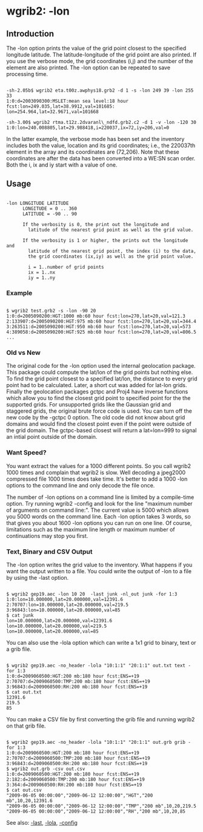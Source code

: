 # wgrib2: -lon

## Introduction

The -lon option prints the value of the grid point
closest to the specified longitude latitude. The latitude-longitude of the grid
point are also printed. If you use the verbose mode, the grid
coordinates (i,j) and the number of the element are also printed.
The -lon option can be repeated to save processing
time.

```

-sh-2.05b$ wgrib2 eta.t00z.awphys18.grb2 -d 1 -s -lon 249 39 -lon 255 33
1:0:d=2003090300:MSLET:mean sea level:18 hour fcst:lon=249.035,lat=38.9912,val=101685:
lon=254.964,lat=32.9671,val=101668

-sh-3.00$ wgrib2 rtma.t12z.2dvaranl\_ndfd.grb2.c2 -d 1 -v -lon -120 30
1:0:lon=240.008805,lat=29.988418,i=220037,ix=72,iy=206,val=0

```

In the latter example, the verbose mode has been set and
the inventory includes both the value, location and its
grid coordinates; i.e., the 220037th element in the array and
its coordinates are (72,206). Note that these coordinates
are after the data has been converted into a WE:SN scan order.
Both the i, ix and iy start with a value of one.

## Usage

```

-lon LONGITUDE LATITUDE
      LONGITUDE = 0 .. 360
      LATITUDE = -90 .. 90

      If the verbosity is 0, the print out the longitude and
        latitude of the nearest grid point as well as the grid value.

      If the verbosity is 1 or higher, the prints out the longitude and
        latitude of the nearest grid point, the index (i) to the data,
        the grid coordinates (ix,iy) as well as the grid point value.

        i = 1..number of grid points
        ix = 1..nx
        iy = 1..ny

```

### Example

```

$ wgrib2 test.grb2 -s -lon -90 20
1:0:d=2005090200:HGT:1000 mb:60 hour fcst:lon=270,lat=20,val=121.3
2:133907:d=2005090200:HGT:975 mb:60 hour fcst:lon=270,lat=20,val=344.4
3:263511:d=2005090200:HGT:950 mb:60 hour fcst:lon=270,lat=20,val=573
4:389058:d=2005090200:HGT:925 mb:60 hour fcst:lon=270,lat=20,val=806.5
...

```

### Old vs New

The original code for the
-lon option used the internal geolocation package.
This package could compute the lat/lon of the grid points but
nothing else. To find the grid point closest to a specified
lat/lon, the distance to every grid point had to be calculated.
Later, a short cut was added for lat-lon grids. Finally the
geolocation packages gctpc and Proj4 have inverse functions
which allow you to find the closest grid point to specified point
for the the supported grids. For unsupported grids like the
Gaussian grid and staggered grids, the original brute force
code is used. You can turn off the new code by the
-gctpc 0 option. The old code did
not know about grid domains and would find the closest point
even if the point were outside of the grid domain. The
gctpc-based closest will return a lat=lon=999 to signal an
intial point outside of the domain.

### Want Speed?

You want extract the values for a 1000 different points.
So you call wgrib2 1000 times and complain that wgrib2 is slow.
Well decoding a jpeg2000 compressed file 1000 times does take time.
It's better to add a 1000 -lon options to the
command line and only decode the file once.

The number of -lon options on a
command line is limited by a compile-time option. Try
running wgrib2 -config and look for the line
"maximum number of arguments on command line:". The current
value is 5000 which allows you 5000 words on the command line. Each
-lon option takes 3 words, so that gives
you about 1600 -lon options you can run
on one line. Of course, limitations such as the maximum line
length or maximum number of continuations may stop you first.

### Text, Binary and CSV Output

The -lon option writes the grid value
to the inventory. What happens if you want the output written
to a file. You could write the output of
-lon to a file by using the
-last option.

```

$ wgrib2 gep19.aec -lon 10 20  -last junk -nl_out junk -for 1:3
1:0:lon=10.000000,lat=20.000000,val=12391.6
2:70707:lon=10.000000,lat=20.000000,val=219.5
3:96843:lon=10.000000,lat=20.000000,val=85
$ cat junk
lon=10.000000,lat=20.000000,val=12391.6
lon=10.000000,lat=20.000000,val=219.5
lon=10.000000,lat=20.000000,val=85

```

You can also use the -lola option which can
write a 1x1 grid to binary, text or a grib file.

```

$ wgrib2 gep19.aec -no_header -lola "10:1:1" "20:1:1" out.txt text -for 1:3
1:0:d=2009060500:HGT:200 mb:180 hour fcst:ENS=+19
2:70707:d=2009060500:TMP:200 mb:180 hour fcst:ENS=+19
3:96843:d=2009060500:RH:200 mb:180 hour fcst:ENS=+19
$ cat out.txt
12391.6
219.5
85

```

You can make a CSV file by first converting the grib file and running wgrib2 on that
grib file.

```

$ wgrib2 gep19.aec -no_header -lola "10:1:1" "20:1:1" out.grb grib -for 1:3
1:0:d=2009060500:HGT:200 mb:180 hour fcst:ENS=+19
2:70707:d=2009060500:TMP:200 mb:180 hour fcst:ENS=+19
3:96843:d=2009060500:RH:200 mb:180 hour fcst:ENS=+19
$ wgrib2 out.grb -csv out.csv
1:0:d=2009060500:HGT:200 mb:180 hour fcst:ENS=+19
2:182:d=2009060500:TMP:200 mb:180 hour fcst:ENS=+19
3:364:d=2009060500:RH:200 mb:180 hour fcst:ENS=+19
$ cat out.csv
"2009-06-05 00:00:00","2009-06-12 12:00:00","HGT","200 mb",10,20,12391.6
"2009-06-05 00:00:00","2009-06-12 12:00:00","TMP","200 mb",10,20,219.5
"2009-06-05 00:00:00","2009-06-12 12:00:00","RH","200 mb",10,20,85

```

See also: [-last](./last.md),
[-lola](./lola.md),
[-config](./config.md)
